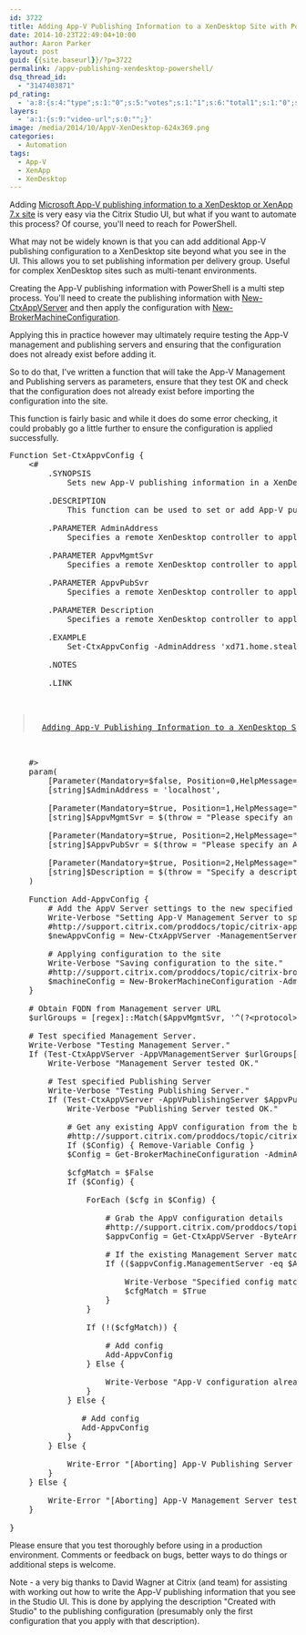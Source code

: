 ```yaml
---
id: 3722
title: Adding App-V Publishing Information to a XenDesktop Site with PowerShell
date: 2014-10-23T22:49:04+10:00
author: Aaron Parker
layout: post
guid: {{site.baseurl}}/?p=3722
permalink: /appv-publishing-xendesktop-powershell/
dsq_thread_id:
  - "3147403871"
pd_rating:
  - 'a:8:{s:4:"type";s:1:"0";s:5:"votes";s:1:"1";s:6:"total1";s:1:"0";s:6:"total2";s:1:"0";s:6:"total3";s:1:"0";s:6:"total4";s:1:"0";s:6:"total5";s:1:"1";s:7:"average";s:6:"5.0000";}'
layers:
  - 'a:1:{s:9:"video-url";s:0:"";}'
image: /media/2014/10/AppV-XenDesktop-624x369.png
categories:
  - Automation
tags:
  - App-V
  - XenApp
  - XenDesktop
---
```

Adding [Microsoft App-V publishing information to a XenDesktop or XenApp 7.x site](http://support.citrix.com/proddocs/topic/xenapp-xendesktop-76/xad-app-v.html) is very easy via the Citrix Studio UI, but what if you want to automate this process? Of course, you'll need to reach for PowerShell.

What may not be widely known is that you can add additional App-V publishing configuration to a XenDesktop site beyond what you see in the UI. This allows you to set publishing information per delivery group. Useful for complex XenDesktop sites such as multi-tenant environments.

Creating the App-V publishing information with PowerShell is a multi step process. You'll need to create the publishing information with [New-CtxAppVServer](http://support.citrix.com/proddocs/topic/citrix-appv-admin-v1-xd75/new-ctxappvserver-xd75.html) and then apply the configuration with [New-BrokerMachineConfiguration](http://support.citrix.com/proddocs/topic/citrix-broker-admin-v2-xd75/new-brokermachineconfiguration-xd75.html).

Applying this in practice however may ultimately require testing the App-V management and publishing servers and ensuring that the configuration does not already exist before adding it.

So to do that, I've written a function that will take the App-V Management and Publishing servers as parameters, ensure that they test OK and check that the configuration does not already exist before importing the configuration into the site.

This function is fairly basic and while it does do some error checking, it could probably go a little further to ensure the configuration is applied successfully.

<pre class="lang:ps decode:true" title="Add App-V Publishing information to a XenDesktop site">Function Set-CtxAppvConfig {
    &lt;#
        .SYNOPSIS
            Sets new App-V publishing information in a XenDesktop site.
 
        .DESCRIPTION
            This function can be used to set or add App-V publishing information in a XenDesktop or XenApp 7.x site.
 
        .PARAMETER AdminAddress
            Specifies a remote XenDesktop controller to apply the configuration against. If omitted, the local host will be used instead.
 
        .PARAMETER AppvMgmtSvr
            Specifies a remote XenDesktop controller to apply the configuration against. If omitted, the local host will be used instead.
 
        .PARAMETER AppvPubSvr
            Specifies a remote XenDesktop controller to apply the configuration against. If omitted, the local host will be used instead.
 
        .PARAMETER Description
            Specifies a remote XenDesktop controller to apply the configuration against. If omitted, the local host will be used instead.
 
        .EXAMPLE
            Set-CtxAppvConfig -AdminAddress 'xd71.home.stealthpuppy.com' -AppvMgmtSvr 'http://appv1:8080' -AppvPubSvr 'http://appv1:80' -Description 'Created by PowerShell'
 
        .NOTES
 
        .LINK
            

<blockquote class="wp-embedded-content" data-secret="G83Mrh3a9x">
  <a href="{{site.baseurl}}/appv-publishing-xendesktop-powershell/">Adding App-V Publishing Information to a XenDesktop Site with PowerShell</a>
</blockquote>
 
    #&gt;
    param(
        [Parameter(Mandatory=$false, Position=0,HelpMessage="XenDesktop Controller address.")]
        [string]$AdminAddress = 'localhost',

        [Parameter(Mandatory=$true, Position=1,HelpMessage="Microsoft App-V Management Server address.")]
        [string]$AppvMgmtSvr = $(throw = "Please specify an App-V Management Server address."),

        [Parameter(Mandatory=$true, Position=2,HelpMessage="Microsoft App-V Publishing Server address.")]
        [string]$AppvPubSvr = $(throw = "Please specify an App-V Publishing Server address."),

        [Parameter(Mandatory=$true, Position=2,HelpMessage="App-V publishing configuration description.")]
        [string]$Description = $(throw = "Specify a description to apply to the App-V publishing information. Specify 'Created by Studio' to set the App-V publishing inforamtion viewed in Citrix Studio.")
    )

    Function Add-AppvConfig {
        # Add the AppV Server settings to the new specified settings
        Write-Verbose "Setting App-V Management Server to specified URI."
        #http://support.citrix.com/proddocs/topic/citrix-appv-admin-v1-xd71/new-ctxappvserver-xd71.html
        $newAppvConfig = New-CtxAppVServer -ManagementServer $AppvMgmtSvr -PublishingServer $AppvPubSvr

        # Applying configuration to the site
        Write-Verbose "Saving configuration to the site."
        #http://support.citrix.com/proddocs/topic/citrix-broker-admin-v2-xd75/new-brokermachineconfiguration-xd75.html
        $machineConfig = New-BrokerMachineConfiguration -AdminAddress $AdminAddress -ConfigurationSlotUid 3 -LeafName 1 -Description "Created by Studio" -Policy $newAppvConfig -Verbose
    }

    # Obtain FQDN from Management server URL
    $urlGroups = [regex]::Match($AppvMgmtSvr, '^(?&lt;protocol&gt;(http|https))://(?&lt;fqdn&gt;([^:]*))((:(?&lt;port&gt;\d+))?)').Groups

    # Test specified Management Server.
    Write-Verbose "Testing Management Server."
    If (Test-CtxAppVServer -AppVManagementServer $urlGroups["fqdn"].Value -ErrorAction SilentlyContinue -ErrorVariable $manError) {
        Write-Verbose "Management Server tested OK."

        # Test specified Publishing Server
        Write-Verbose "Testing Publishing Server."
        If (Test-CtxAppVServer -AppVPublishingServer $AppvPubSvr -ErrorAction SilentlyContinue -ErrorVariable $pubError) {
            Write-Verbose "Publishing Server tested OK."
        
            # Get any existing AppV configuration from the broker
            #http://support.citrix.com/proddocs/topic/citrix-broker-admin-v2-xd71/get-brokermachineconfiguration-xd71.html
            If ($Config) { Remove-Variable Config }
            $Config = Get-BrokerMachineConfiguration -AdminAddress $AdminAddress -Name AppV* -ErrorAction SilentlyContinue

            $cfgMatch = $False
            If ($Config) {

                ForEach ($cfg in $Config) {

                    # Grab the AppV configuration details
                    #http://support.citrix.com/proddocs/topic/citrix-appv-admin-v1-xd71/get-ctxappvserver-xd71.html
                    $appvConfig = Get-CtxAppVServer -ByteArray $cfg.Policy

                    # If the existing Management Server matches the specified Management Server
                    If (($appvConfig.ManagementServer -eq $AppvMgmtSvr) -and ($appvConfig.PublishingServer -eq $AppvPubSvr)) {
                    
                        Write-Verbose "Specified config matches existing config."
                        $cfgMatch = $True
                    }
                }

                If (!($cfgMatch)) {

                    # Add config
                    Add-AppvConfig
                } Else {

                    Write-Verbose "App-V configuration already exists."
                }
            } Else {

               # Add config
               Add-AppvConfig 
            }
        } Else {

            Write-Error "[Aborting] App-V Publishing Server test failed with: $pubError"
        }
    } Else {

        Write-Error "[Aborting] App-V Management Server test failed with: $manError"
    }

}</pre>

Please ensure that you test thoroughly before using in a production environment. Comments or feedback on bugs, better ways to do things or additional steps is welcome.

Note - a very big thanks to David Wagner at Citrix (and team) for assisting with working out how to write the App-V publishing information that you see in the Studio UI. This is done by applying the description "Created with Studio" to the publishing configuration (presumably only the first configuration that you apply with that description).
